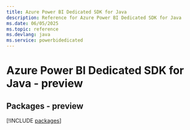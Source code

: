 ```yaml
---
title: Azure Power BI Dedicated SDK for Java
description: Reference for Azure Power BI Dedicated SDK for Java
ms.date: 06/05/2025
ms.topic: reference
ms.devlang: java
ms.service: powerbidedicated
---
```

# Azure Power BI Dedicated SDK for Java - preview
## Packages - preview
[!INCLUDE [packages](power-bi-dedicated-index.md)]